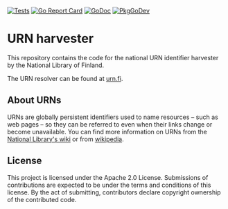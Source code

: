 [![Tests](https://github.com/wvh/urn-harvester/workflows/tests/badge.svg)](https://github.com/wvh/urn-harvester/actions?query=workflow:tests)
[![Go Report Card](https://goreportcard.com/badge/github.com/wvh/urn-harvester)](https://goreportcard.com/report/github.com/wvh/urn-harvester)
[![GoDoc](https://godoc.org/github.com/wvh/urn-harvester?status.svg)](https://godoc.org/github.com/wvh/urn-harvester)
[![PkgGoDev](https://pkg.go.dev/badge/github.com/wvh/urn-harvester)](https://pkg.go.dev/github.com/wvh/urn-harvester)

# URN harvester

This repository contains the code for the national URN identifier harvester by the National Library of Finland.

The URN resolver can be found at [urn.fi](https://urn.fi/).


## About URNs

URNs are globally persistent identifiers used to name resources – such as web pages – so they can be referred to even when their links change or become unavailable. You can find more information on URNs
from the [National Library's wiki](https://www.kiwi.fi/display/URN/In+English) or from [wikipedia](https://en.wikipedia.org/wiki/Uniform_Resource_Name).


## License

This project is licensed under the Apache 2.0 License. Submissions of contributions are expected to be under the terms and conditions of this license. By the act of submitting, contributors declare copyright ownership of the contributed code.
